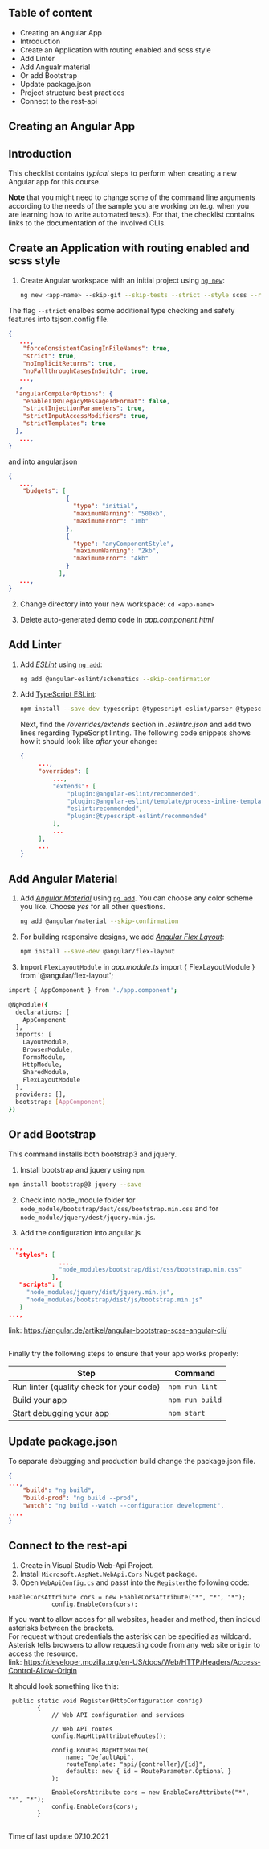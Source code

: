 ## Table of content
* Creating an Angular App
* Introduction
* Create an Application with routing enabled and scss style
* Add Linter
* Add Angualr material
* Or add Bootstrap
* Update package.json
* Project structure best practices
* Connect to the rest-api


## Creating an Angular App

## Introduction

This checklist contains *typical* steps to perform when creating a new Angular app for this course.

**Note** that you might need to change some of the command line arguments according to the needs of the sample you are working on (e.g. when you are learning how to write automated tests). For that, the checklist contains links to the documentation of the involved CLIs.

## Create an Application with routing enabled and scss style

1. Create Angular workspace with an initial project using [`ng new`](https://angular.io/cli/new):

   ```bash
   ng new <app-name> --skip-git --skip-tests --strict --style scss --routing
   ```
The flag `--strict` enalbes some additional type checking and safety features into tsjson.config file. 
``` json
{
   ...,
    "forceConsistentCasingInFileNames": true,
    "strict": true,
    "noImplicitReturns": true,
    "noFallthroughCasesInSwitch": true,
   ...,
   ,
  "angularCompilerOptions": {
    "enableI18nLegacyMessageIdFormat": false,
    "strictInjectionParameters": true,
    "strictInputAccessModifiers": true,
    "strictTemplates": true
  },
   ...,
}
```
and into angular.json
```json
{
   ...,
    "budgets": [
                {
                  "type": "initial",
                  "maximumWarning": "500kb",
                  "maximumError": "1mb"
                },
                {
                  "type": "anyComponentStyle",
                  "maximumWarning": "2kb",
                  "maximumError": "4kb"
                }
              ],
   ...,
}
```
2. Change directory into your new workspace: `cd <app-name>`

3. Delete auto-generated demo code in *app.component.html*

## Add Linter

1. Add [*ESLint*](https://eslint.org/) using [`ng add`](https://github.com/angular-eslint/angular-eslint#quick-start-with-angular-v12-and-later):

   ```bash
   ng add @angular-eslint/schematics --skip-confirmation
   ```

2. Add [TypeScript ESLint](https://github.com/typescript-eslint/typescript-eslint#readme):

   ```bash
   npm install --save-dev typescript @typescript-eslint/parser @typescript-eslint/eslint-plugin
   ```

   Next, find the */overrides/extends* section in *.eslintrc.json* and add two lines regarding TypeScript linting. The following code snippets shows how it should look like *after* your change:

   ```json
   {
        ...,
        "overrides": [
            ...,
            "extends": [
                "plugin:@angular-eslint/recommended",
                "plugin:@angular-eslint/template/process-inline-templates",
                "eslint:recommended",
                "plugin:@typescript-eslint/recommended"
            ],
            ...
        ],
        ...
   }
   ```

## Add Angular Material

1. Add [*Angular Material*](https://material.angular.io/) using [`ng add`](https://material.angular.io/guide/getting-started). You can choose any color scheme you like. Choose *yes* for all other questions.

    ```bash
    ng add @angular/material --skip-confirmation
    ```

2. For building responsive designs, we add [*Angular Flex Layout*](https://github.com/angular/flex-layout):

    ```bash
    npm install --save-dev @angular/flex-layout
    ```

3. Import `FlexLayoutModule` in *app.module.ts*
import { FlexLayoutModule } from '@angular/flex-layout';

```bash
import { AppComponent } from './app.component';

@NgModule({
  declarations: [
    AppComponent
  ],
  imports: [
    LayoutModule,
    BrowserModule,
    FormsModule,
    HttpModule,
    SharedModule,
    FlexLayoutModule
  ],
  providers: [],
  bootstrap: [AppComponent]
})
```
 ## Or add Bootstrap
 
 This command installs both bootstrap3 and jquery.
 
 1. Install bootstrap and jquery using `npm`.
 ```bash 
 npm install bootstrap@3 jquery --save
 ```
2. Check into node_module folder for `node_module/bootstrap/dest/css/bootstrap.min.css` and for `node_module/jquery/dest/jquery.min.js`.
  
3. Add the configuration into angular.js

```json
...,
  "styles": [
              ...,
              "node_modules/bootstrap/dist/css/bootstrap.min.css"
            ],
   "scripts": [
     "node_modules/jquery/dist/jquery.min.js",
     "node_modules/bootstrap/dist/js/bootstrap.min.js"
   ]
...,
```

link: https://angular.de/artikel/angular-bootstrap-scss-angular-cli/
 
 ##
 Finally try the following steps to ensure that your app works properly:

| Step                                     | Command         |
| ---------------------------------------- | --------------- |
| Run linter (quality check for your code) | `npm run lint`  |
| Build your app                           | `npm run build` |
| Start debugging your app                 | `npm start`     |
    
## Update package.json
To separate debugging and production build change the package.json file.

```json
{
...,
    "build": "ng build",
    "build-prod": "ng build --prod",
    "watch": "ng build --watch --configuration development",
....
}
```

## Connect to the rest-api

1. Create in Visual Studio Web-Api Project.
2. Install `Microsoft.AspNet.WebApi.Cors` Nuget package.
3. Open `WebApiConfig.cs` and passt into the `Register`the following code:
```
EnableCorsAttribute cors = new EnableCorsAttribute("*", "*", "*");
            config.EnableCors(cors);
```
If you want to allow acces for all websites, header and method, then incloud asterisks between the brackets. </br>
For request without credentials the asterisk can be specified as wildcard. Asterisk tells browsers to allow requesting code from any web site `origin` to access the resource. </br>
link: https://developer.mozilla.org/en-US/docs/Web/HTTP/Headers/Access-Control-Allow-Origin

It should look something like this:
```
 public static void Register(HttpConfiguration config)
        {
            // Web API configuration and services

            // Web API routes
            config.MapHttpAttributeRoutes();

            config.Routes.MapHttpRoute(
                name: "DefaultApi",
                routeTemplate: "api/{controller}/{id}",
                defaults: new { id = RouteParameter.Optional }
            );

            EnableCorsAttribute cors = new EnableCorsAttribute("*", "*", "*");
            config.EnableCors(cors);
        }
```


 ##
 Time of last update 07.10.2021
 
